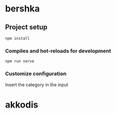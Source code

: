 # bershka

## Project setup
```
npm install
```

### Compiles and hot-reloads for development
```
npm run serve
```

### Customize configuration
Insert the category in the input
# akkodis
